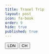 ```yaml
---
title: Travel Trip
layout: post
icon: fa-book
order: 9
hide: true
published: true
---
```


<button class="btn btn-success" onclick=" window.open('https://ami-az.github.io/ldn.html','_blank')">LDN</button>
<button class="btn btn-success" onclick=" window.open('https://ami-az.github.io/ch.html','_blank')">CH</button>

